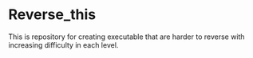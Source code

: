 # Reverse_this
This is repository for creating executable that are harder to reverse with increasing difficulty in each level.

